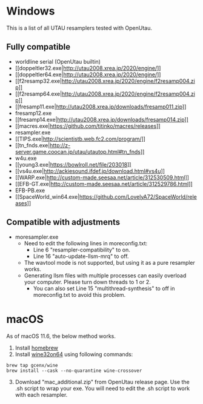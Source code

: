 
# Windows

This is a list of all UTAU resamplers tested with OpenUtau.

## Fully compatible
- worldline serial (OpenUtau builtin)
- [[doppeltler32.exe|http://utau2008.xrea.jp/2020/engine/]]
- [[doppeltler64.exe|http://utau2008.xrea.jp/2020/engine/]]
- [[f2resamp32.exe|http://utau2008.xrea.jp/2020/engine/f2resamp004.zip]]
- [[f2resamp64.exe|http://utau2008.xrea.jp/2020/engine/f2resamp004.zip]]
- [[fresamp11.exe|http://utau2008.xrea.jp/downloads/fresamp011.zip]]
- fresamp12.exe
- [[fresamp14.exe|http://utau2008.xrea.jp/downloads/fresamp014.zip]]
- [[macres.exe|https://github.com/titinko/macres/releases]]
- resampler.exe
- [[TIPS.exe|http://scientistb.web.fc2.com/program/]]
- [[tn_fnds.exe|http://z-server.game.coocan.jp/utau/utautop.html#tn_fnds]]
- w4u.exe
- [[young3.exe|https://bowlroll.net/file/203018]]
- [[vs4u.exe|http://ackiesound.ifdef.jp/download.html#vs4u]]
- [[WARP.exe|http://custom-made.seesaa.net/article/312530509.html]]
- [[EFB-GT.exe|http://custom-made.seesaa.net/article/312529786.html]]
- EFB-PB.exe
- [[SpaceWorld_win64.exe|https://github.com/LovelyA72/SpaceWorld/releases]]

## Compatible with adjustments

- moresampler.exe
  - Need to edit the following lines in moreconfig.txt:
    - Line 6 "resampler-compatibility" to on.
    - Line 16 "auto-update-llsm-mrq" to off.
  - The wavtool mode is not supported, but using it as a pure resampler works.
  - Generating llsm files with multiple processes can easily overload your computer. Please turn down threads to 1 or 2.
    - You can also set Line 15 "multithread-synthesis" to off in moreconfig.txt to avoid this problem.

# macOS

As of macOS 11.6, the below method works.

1. Install [homebrew](https://docs.brew.sh/Installation)
2. Install [wine32on64](https://github.com/Gcenx/homebrew-wine) using following commands:
```
brew tap gcenx/wine
brew install --cask --no-quarantine wine-crossover
```
3. Download "mac_additional.zip" from OpenUtau release page. Use the .sh script to wrap your exe. You will need to edit the .sh script to work with each resampler.